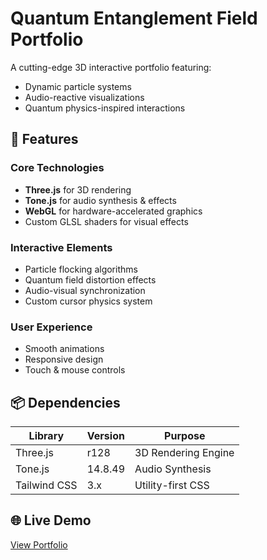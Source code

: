 # Quantum Entanglement Field Portfolio



A cutting-edge 3D interactive portfolio featuring:
- Dynamic particle systems
- Audio-reactive visualizations
- Quantum physics-inspired interactions

## 🚀 Features

### Core Technologies
- **Three.js** for 3D rendering
- **Tone.js** for audio synthesis & effects
- **WebGL** for hardware-accelerated graphics
- Custom GLSL shaders for visual effects

### Interactive Elements
- Particle flocking algorithms
- Quantum field distortion effects
- Audio-visual synchronization
- Custom cursor physics system

### User Experience
- Smooth animations
- Responsive design
- Touch & mouse controls

## 📦 Dependencies

| Library      | Version | Purpose                  |
|--------------|---------|--------------------------|
| Three.js     | r128    | 3D Rendering Engine      |
| Tone.js      | 14.8.49 | Audio Synthesis          |
| Tailwind CSS | 3.x     | Utility-first CSS        |

## 🌐 Live Demo
[View Portfolio]((https://sandipan2005.github.io/Quantum-Codex---Portfollio/))

